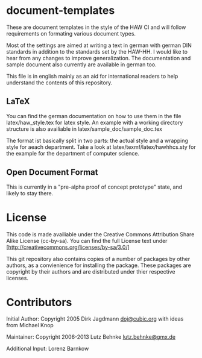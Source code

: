 document-templates
==================

These are document templates in the style of the HAW CI and will follow 
requirements on formating various document types.

Most of the settings are aimed at writing a text in german with german DIN
standards in addition to the standards set by the HAW-HH. I would like to hear
from any changes to improve generalization. The documentation and sample 
document also currently are available in german too.

This file is in english mainly as an aid for international readers to help 
understand the contents of this repository.

LaTeX
-----

You can find the german documentation on how to use them in the file 
	latex/haw_style.tex
for latex style. An example with a working directory structure is also
availiable in
	latex/sample_doc/sample_doc.tex

The format ist basically split in two parts: the actual style and a wrapping
style for aeach department. Take a look at 
	latex/texmf/latex/hawhhcs.sty
for the example for the department of computer science.

Open Document Format
--------------------

This is currently in a "pre-alpha proof of concept prototype" state, and likely
to stay there.

License
=======

This code is made availiable under the Creative Commons Attribution Share Alike
License (cc-by-sa). You can find the full License text under 
[http://creativecommons.org/licenses/by-sa/3.0/]


This git repository also contains copies of a number of packages by other
authors, as a convienience for installing the package. These packages are 
copyright by their authors and are distributed under thier respective licenses.

Contributors
============
Initial Author:
Copyright 2005 Dirk Jagdmann <doj@cubic.org> with ideas from Michael Knop

Maintainer:
Copyright 2006-2013 Lutz Behnke <lutz.behnke@gmx.de>

Additional Input:
 Lorenz Barnkow

